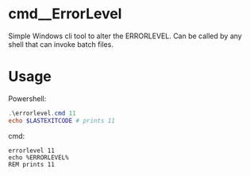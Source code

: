 # cmd__ErrorLevel
Simple Windows cli tool to alter the ERRORLEVEL. Can be called by any shell that can invoke batch files.

# Usage
Powershell:
```powershell
.\errorlevel.cmd 11
echo $LASTEXITCODE # prints 11
```

cmd:
```batch
errorlevel 11
echo %ERRORLEVEL%
REM prints 11
```
